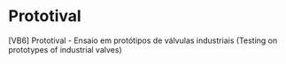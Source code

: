 # Prototival
[VB6] Prototival - Ensaio em protótipos de válvulas industriais (Testing on prototypes of industrial valves)
